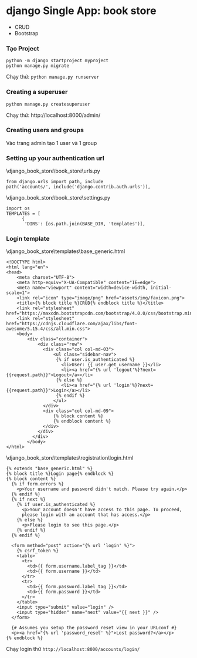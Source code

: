 # django Single App: book store
+ CRUD
+ Bootstrap

### Tạo Project
```
python -m django startproject myproject
python manage.py migrate
```

Chạy thử:
```python manage.py runserver```

### Creating a superuser
```python manage.py createsuperuser```

Chạy thử: http://localhost:8000/admin/

### Creating users and groups
Vào trang admin tạo 1 user và 1 group

### Setting up your authentication url
\django_book_store\book_store\urls.py
```
from django.urls import path, include
path('accounts/', include('django.contrib.auth.urls')),
```

\django_book_store\book_store\settings.py
```
import os
TEMPLATES = [
      {
       'DIRS': [os.path.join(BASE_DIR, 'templates')],
```

### Login template
\django_book_store\templates\base_generic.html
```
<!DOCTYPE html>
<html lang="en">
<head>
    <meta charset="UTF-8">
	<meta http-equiv="X-UA-Compatible" content="IE=edge">
	<meta name="viewport" content="width=device-width, initial-scale=1">
	<link rel="icon" type="image/png" href="assets/img/favicon.png">	
    <title>{% block title %}CRUD{% endblock title %}</title>
    <link rel="stylesheet" href="https://maxcdn.bootstrapcdn.com/bootstrap/4.0.0/css/bootstrap.min.css">
	<link rel="stylesheet" href="https://cdnjs.cloudflare.com/ajax/libs/font-awesome/5.15.4/css/all.min.css">	
    <body>
        <div class="container">
            <div class="row">
              <div class="col col-md-03">
				  <ul class="sidebar-nav">
				   {% if user.is_authenticated %}
					 <li>User: {{ user.get_username }}</li>
					 <li><a href="{% url 'logout'%}?next={{request.path}}">Logout</a></li>
				   {% else %}
					 <li><a href="{% url 'login'%}?next={{request.path}}">Login</a></li>
				   {% endif %}
				  </ul>
			  </div>
              <div class="col col-md-09">                  
                  {% block content %}
                  {% endblock content %}  
              </div>      
            </div>
          </div>
		</body>
</html>
```

\django_book_store\templates\registration\login.html
```
{% extends "base_generic.html" %}
{% block title %}Login page{% endblock %}
{% block content %}
  {% if form.errors %}
    <p>Your username and password didn't match. Please try again.</p>
  {% endif %}
  {% if next %}
    {% if user.is_authenticated %}
      <p>Your account doesn't have access to this page. To proceed,
      please login with an account that has access.</p>
    {% else %}
      <p>Please login to see this page.</p>
    {% endif %}
  {% endif %}

  <form method="post" action="{% url 'login' %}">
    {% csrf_token %}
    <table>
      <tr>
        <td>{{ form.username.label_tag }}</td>
        <td>{{ form.username }}</td>
      </tr>
      <tr>
        <td>{{ form.password.label_tag }}</td>
        <td>{{ form.password }}</td>
      </tr>
    </table>
    <input type="submit" value="login" />
    <input type="hidden" name="next" value="{{ next }}" />
  </form>

  {# Assumes you setup the password_reset view in your URLconf #}
  <p><a href="{% url 'password_reset' %}">Lost password?</a></p>
{% endblock %}
```

Chạy login thử ```http://localhost:8000/accounts/login/```



